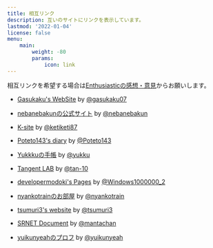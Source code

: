 ```yaml
---
title: 相互リンク
description: 互いのサイトにリンクを表示しています。
lastmod: '2022-01-04'
license: false
menu:
    main: 
        weight: -80
        params:
            icon: link
---
```

相互リンクを希望する場合は[Enthusiasticの感想・意見](https://scratch.mit.edu/studios/27464523/)からお願いします。

* [Gasukaku's WebSite](https://gasukaku.glitch.me) by [@gasukaku07](https://scratch.mit.edu/users/gasukaku07/)

* [nebanebakunの公式サイト](https://nebaneba-nikki.glitch.me/DIARY.html) by [@nebanebakun](https://scratch.mit.edu/users/nebanebakun/)

* [K-site](https://613482be66713.site123.me/) by [@ketiketi87](https://scratch.mit.edu/users/ketiketi87/)

* [Poteto143's diary](https://poteto143.github.io/Poteto143s_diary/) by [@Poteto143](https://scratch.mit.edu/users/Poteto143/)

* [Yukkkuの手帳](https://yukkku.github.io/) by [@yukku](https://scratch.mit.edu/users/yukku/)

* [Tangent LAB](https://tan-10.github.io/) by [@tan-10](https://scratch.mit.edu/users/tan-10/)

* [developermodoki's Pages](https://developermodoki.github.io/pages/) by [@Windows1000000_2](https://scratch.mit.edu/users/Windows1000000_2)

* [nyankotrainのお部屋](https://neko001robov.github.io/) by [@nyankotrain](https://scratch.mit.edu/users/nyankotrain/)

* [tsumuri3's website](https://tsumuri3.glitch.me/) by [@tsumuri3](https://scratch.mit.edu/users/tsumuri3/)

* [SRNET Document](https://srnet.cf/) by [@mantachan](https://scratch.mit.edu/users/mantachan/)

* [yuikunyeahのプロフ](https://yuikunyeah.github.io/homepage/profile.html) by [@yuikunyeah](https://scratch.mit.edu/users/yuikunyeah/)

